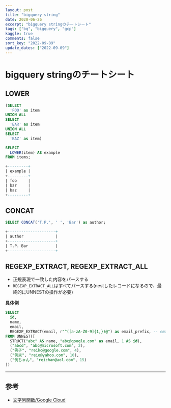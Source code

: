 ```yaml
---
layout: post
title: "bigquery string"
date: 2020-06-26
excerpt: "bigquery stringのチートシート"
tags: ["bq", "bigquery", "gcp"]
kaggle: true
comments: false
sort_key: "2022-09-09"
update_dates: ["2022-09-09"]
---
```


# bigquery stringのチートシート

## LOWER

```sql
(SELECT
  'FOO' as item
UNION ALL
SELECT
  'BAR' as item
UNION ALL
SELECT
  'BAZ' as item)

SELECT
  LOWER(item) AS example
FROM items;

+---------+
| example |
+---------+
| foo     |
| bar     |
| baz     |
+---------+
```

## CONCAT

```sql
SELECT CONCAT('T.P.', ' ', 'Bar') as author;

+---------------------+
| author              |
+---------------------+
| T.P. Bar            |
+---------------------+
```

## REGEXP_EXTRACT, REGEXP_EXTRACT_ALL
 - 正規表現で一致した内容をパースする
 - `REGEXP_EXTRACT_ALL`はすべてパースする(nestしたレコードになるので、最終的にUNNESTの操作が必要)

**具体例**
```sql
SELECT
  id,
  name,
  email,
  REGEXP_EXTRACT(email, r"^([a-zA-Z0-9]{1,})@") as email_prefix, -- emailのプレフィックスにマッチする
FROM UNNEST([
  STRUCT("abc" AS name, "abc@google.com" as email, 1 AS id),
  ("abcd", "abc@microsoft.com", 2),
  ("例子", "reiko@google.com", 4),
  ("例夫", "reio@yahoo.com", 10),
  ("例ちゃん", "reichan@aol.com", 15)
])
```

---

## 参考
 - [文字列関数/Google Cloud](https://cloud.google.com/bigquery/docs/reference/standard-sql/string_functions?hl=ja)
